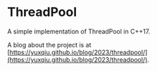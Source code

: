 # ThreadPool

A simple implementation of ThreadPool in C++17.

A blog about the project is at [https://yuxqiu.github.io/blog/2023/threadpool/](https://yuxqiu.github.io/blog/2023/threadpool/).